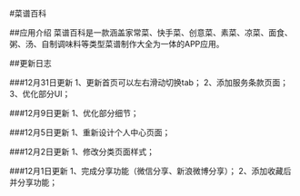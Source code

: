 #菜谱百科

##应用介绍
菜谱百科是一款涵盖家常菜、快手菜、创意菜、素菜、凉菜、面食、粥、汤、自制调味料等类型菜谱制作大全为一体的APP应用。

##更新日志

###12月31日更新
1、更新首页可以左右滑动切换tab；
2、添加服务条款页面；
3、优化部分UI；

###12月9日更新
1、优化部分细节；

###12月5日更新
1、重新设计个人中心页面；

###12月2日更新
1、修改分类页面样式；

###12月1日更新
1、完成分享功能（微信分享、新浪微博分享）；
2、添加收藏后并分享功能；